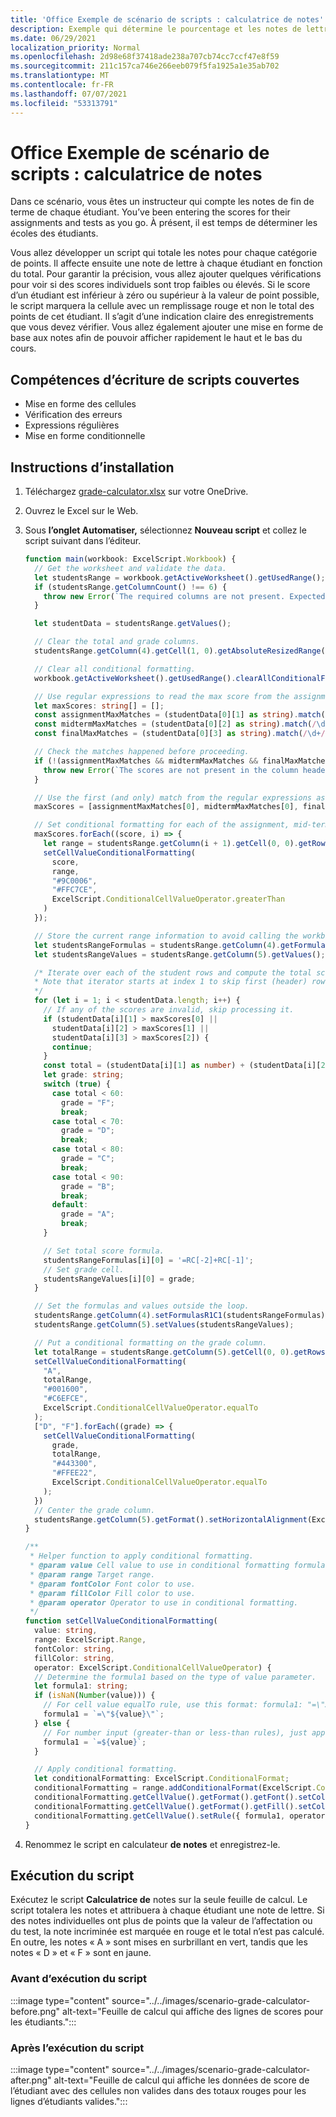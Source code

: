 ```yaml
---
title: 'Office Exemple de scénario de scripts : calculatrice de notes'
description: Exemple qui détermine le pourcentage et les notes de lettre d’une classe d’étudiants.
ms.date: 06/29/2021
localization_priority: Normal
ms.openlocfilehash: 2d98e68f37418ade238a707cb74cc7ccf47e8f59
ms.sourcegitcommit: 211c157ca746e266eeb079f5fa1925a1e35ab702
ms.translationtype: MT
ms.contentlocale: fr-FR
ms.lasthandoff: 07/07/2021
ms.locfileid: "53313791"
---
```

# <a name="office-scripts-sample-scenario-grade-calculator"></a>Office Exemple de scénario de scripts : calculatrice de notes

Dans ce scénario, vous êtes un instructeur qui compte les notes de fin de terme de chaque étudiant. You’ve been entering the scores for their assignments and tests as you go. À présent, il est temps de déterminer les écoles des étudiants.

Vous allez développer un script qui totale les notes pour chaque catégorie de points. Il affecte ensuite une note de lettre à chaque étudiant en fonction du total. Pour garantir la précision, vous allez ajouter quelques vérifications pour voir si des scores individuels sont trop faibles ou élevés. Si le score d’un étudiant est inférieur à zéro ou supérieur à la valeur de point possible, le script marquera la cellule avec un remplissage rouge et non le total des points de cet étudiant. Il s’agit d’une indication claire des enregistrements que vous devez vérifier. Vous allez également ajouter une mise en forme de base aux notes afin de pouvoir afficher rapidement le haut et le bas du cours.

## <a name="scripting-skills-covered"></a>Compétences d’écriture de scripts couvertes

- Mise en forme des cellules
- Vérification des erreurs
- Expressions régulières
- Mise en forme conditionnelle

## <a name="setup-instructions"></a>Instructions d’installation

1. Téléchargez <a href="grade-calculator.xlsx">grade-calculator.xlsx</a> sur votre OneDrive.

1. Ouvrez le Excel sur le Web.

1. Sous **l’onglet Automatiser,** sélectionnez **Nouveau script** et collez le script suivant dans l’éditeur.

    ```TypeScript
    function main(workbook: ExcelScript.Workbook) {
      // Get the worksheet and validate the data.
      let studentsRange = workbook.getActiveWorksheet().getUsedRange();
      if (studentsRange.getColumnCount() !== 6) {
        throw new Error(`The required columns are not present. Expected column headers: "Student ID | Assignment score | Mid-term | Final | Total | Grade"`);
      }

      let studentData = studentsRange.getValues();

      // Clear the total and grade columns.
      studentsRange.getColumn(4).getCell(1, 0).getAbsoluteResizedRange(studentData.length - 1, 2).clear();

      // Clear all conditional formatting.
      workbook.getActiveWorksheet().getUsedRange().clearAllConditionalFormats();

      // Use regular expressions to read the max score from the assignment, mid-term, and final scores columns.
      let maxScores: string[] = [];
      const assignmentMaxMatches = (studentData[0][1] as string).match(/\d+/);
      const midtermMaxMatches = (studentData[0][2] as string).match(/\d+/);
      const finalMaxMatches = (studentData[0][3] as string).match(/\d+/);

      // Check the matches happened before proceeding.
      if (!(assignmentMaxMatches && midtermMaxMatches && finalMaxMatches)) {
        throw new Error(`The scores are not present in the column headers. Expected format: "Assignments (n)|Mid-term (n)|Final (n)"`);
      }

      // Use the first (and only) match from the regular expressions as the max scores.
      maxScores = [assignmentMaxMatches[0], midtermMaxMatches[0], finalMaxMatches[0]];

      // Set conditional formatting for each of the assignment, mid-term, and final scores columns.
      maxScores.forEach((score, i) => {
        let range = studentsRange.getColumn(i + 1).getCell(0, 0).getRowsBelow(studentData.length - 1);
        setCellValueConditionalFormatting(
          score,
          range,
          "#9C0006",
          "#FFC7CE",
          ExcelScript.ConditionalCellValueOperator.greaterThan
        )
      });

      // Store the current range information to avoid calling the workbook in the loop.
      let studentsRangeFormulas = studentsRange.getColumn(4).getFormulasR1C1();
      let studentsRangeValues = studentsRange.getColumn(5).getValues();

      /* Iterate over each of the student rows and compute the total score and letter grade.
      * Note that iterator starts at index 1 to skip first (header) row.
      */
      for (let i = 1; i < studentData.length; i++) {
        // If any of the scores are invalid, skip processing it.
        if (studentData[i][1] > maxScores[0] ||
          studentData[i][2] > maxScores[1] ||
          studentData[i][3] > maxScores[2]) {
          continue;
        }
        const total = (studentData[i][1] as number) + (studentData[i][2] as number) + (studentData[i][3] as number);
        let grade: string;
        switch (true) {
          case total < 60:
            grade = "F";
            break;
          case total < 70:
            grade = "D";
            break;
          case total < 80:
            grade = "C";
            break;
          case total < 90:
            grade = "B";
            break;
          default:
            grade = "A";
            break;
        }
    
        // Set total score formula.
        studentsRangeFormulas[i][0] = '=RC[-2]+RC[-1]';
        // Set grade cell.
        studentsRangeValues[i][0] = grade;
      }

      // Set the formulas and values outside the loop.
      studentsRange.getColumn(4).setFormulasR1C1(studentsRangeFormulas);
      studentsRange.getColumn(5).setValues(studentsRangeValues);

      // Put a conditional formatting on the grade column.
      let totalRange = studentsRange.getColumn(5).getCell(0, 0).getRowsBelow(studentData.length - 1);
      setCellValueConditionalFormatting(
        "A",
        totalRange,
        "#001600",
        "#C6EFCE",
        ExcelScript.ConditionalCellValueOperator.equalTo
      );
      ["D", "F"].forEach((grade) => {
        setCellValueConditionalFormatting(
          grade,
          totalRange,
          "#443300",
          "#FFEE22",
          ExcelScript.ConditionalCellValueOperator.equalTo
        );
      })
      // Center the grade column.
      studentsRange.getColumn(5).getFormat().setHorizontalAlignment(ExcelScript.HorizontalAlignment.center);
    }

    /**
     * Helper function to apply conditional formatting.
     * @param value Cell value to use in conditional formatting formula1.
     * @param range Target range.
     * @param fontColor Font color to use.
     * @param fillColor Fill color to use.
     * @param operator Operator to use in conditional formatting.
     */
    function setCellValueConditionalFormatting(
      value: string,
      range: ExcelScript.Range,
      fontColor: string,
      fillColor: string,
      operator: ExcelScript.ConditionalCellValueOperator) {
      // Determine the formula1 based on the type of value parameter.
      let formula1: string;
      if (isNaN(Number(value))) {
        // For cell value equalTo rule, use this format: formula1: "=\"A\"",
        formula1 = `=\"${value}\"`;
      } else {
        // For number input (greater-than or less-than rules), just append '='.
        formula1 = `=${value}`;
      }

      // Apply conditional formatting.
      let conditionalFormatting: ExcelScript.ConditionalFormat;
      conditionalFormatting = range.addConditionalFormat(ExcelScript.ConditionalFormatType.cellValue);
      conditionalFormatting.getCellValue().getFormat().getFont().setColor(fontColor);
      conditionalFormatting.getCellValue().getFormat().getFill().setColor(fillColor);
      conditionalFormatting.getCellValue().setRule({ formula1, operator });
    }
    ```

1. Renommez le script en calculateur **de notes** et enregistrez-le.

## <a name="running-the-script"></a>Exécution du script

Exécutez le script **Calculatrice de** notes sur la seule feuille de calcul. Le script totalera les notes et attribuera à chaque étudiant une note de lettre. Si des notes individuelles ont plus de points que la valeur de l’affectation ou du test, la note incriminée est marquée en rouge et le total n’est pas calculé. En outre, les notes « A » sont mises en surbrillant en vert, tandis que les notes « D » et « F » sont en jaune.

### <a name="before-running-the-script"></a>Avant d’exécution du script

:::image type="content" source="../../images/scenario-grade-calculator-before.png" alt-text="Feuille de calcul qui affiche des lignes de scores pour les étudiants.":::

### <a name="after-running-the-script"></a>Après l’exécution du script

:::image type="content" source="../../images/scenario-grade-calculator-after.png" alt-text="Feuille de calcul qui affiche les données de score de l’étudiant avec des cellules non valides dans des totaux rouges pour les lignes d’étudiants valides.":::

